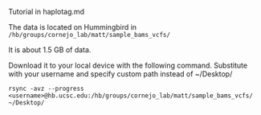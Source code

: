 Tutorial in haplotag.md

The data is located on Hummingbird in ```/hb/groups/cornejo_lab/matt/sample_bams_vcfs/```

It is about 1.5 GB of data.

Download it to your local device with the following command. Substitute <username> with your username and specify custom path instead of ~/Desktop/

```
rsync -avz --progress <username>@hb.ucsc.edu:/hb/groups/cornejo_lab/matt/sample_bams_vcfs/ ~/Desktop/
```
